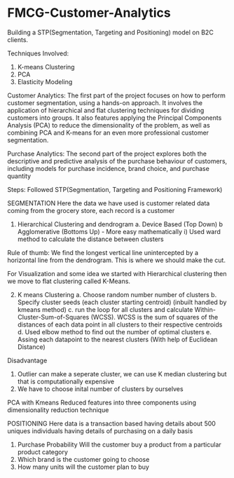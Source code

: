 # FMCG-Customer-Analytics
Building a STP(Segmentation, Targeting and Positioning) model on B2C clients.

Techniques Involved:
1. K-means Clustering
2. PCA
3. Elasticity Modeling

Customer Analytics: The first part of the project focuses on how to perform customer segmentation,
using a hands-on approach. It involves the application of hierarchical and flat clustering techniques for
dividing customers into groups. It also features applying the Principal Components Analysis (PCA) to
reduce the dimensionality of the problem, as well as combining PCA and K-means for an even more
professional customer segmentation.

Purchase Analytics: The second part of the project explores both the descriptive and predictive
analysis of the purchase behaviour of customers, including models for purchase incidence, brand
choice, and purchase quantity

Steps:
Followed STP(Segmentation, Targeting and Positioning Framework)

SEGMENTATION
Here the data we have used is customer related data coming from the grocery store, each record is a customer 
1. Hierarchical Clustering and dendrogram
a. Device Based (Top Down)
b Agglomerative (Bottoms Up)  - More easy mathematically 
 i) Used ward method to calculate the distance between clusters
 
Rule of thumb:
We find the longest vertical line unintercepted by a horizontal line from the dendrogram. This is where we should make the cut.

For Visualization and some idea we started with Hierarchical clustering then we move to flat clustering called K-Means.

2. K means Clustering
a. Choose random number number of clusters
b. Specify cluster seeds (each cluster starting centroid) (inbuilt handled by kmeans method)
c. run the loop for all clusters and calculate Within-Cluster-Sum-of-Squares (WCSS). 
WCSS is the sum of squares of the distances of each data point in all clusters to their respective centroids
d. Used elbow method to find out the number of optimal clusters
e. Assing each datapoint to the nearest clusters (With help of Euclidean Distance)

Disadvantage
1. Outlier can make a seperate cluster, we can use K median clustering but that is computationally expensive
2. We have to choose inital number of clusters by ourselves

PCA with Kmeans
Reduced features into three components using dimensionality reduction technique

POSITIONING
Here data is a transaction based having details about 500 uniques individuals having details of purchasing on a daily basis
1. Purchase Probability
Will the customer buy a product from a particular product category 
2. Which brand is the customer going to choose
3. How many units will the customer plan to buy
